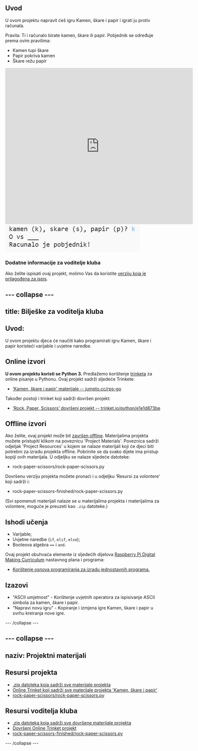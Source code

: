 ## Uvod

U ovom projektu napravit ćeš igru Kamen, škare i papir ​​i igrati ju protiv računala.

Pravila: Ti i računalo birate kamen, škare ili papir. Pobjednik se određuje prema ovim pravilima:

* Kamen tupi škare
* Papir pokriva kamen
* Škare režu papir

<div class="trinket">
  <iframe src="https://trinket.io/embed/python/e1e1d873be?outputOnly=true&start=result" width="600" height="500" frameborder="0" marginwidth="0" marginheight="0" allowfullscreen>
  </iframe>
  <img src="images/rps-final.png">
</div>

### Dodatne informacije za voditelje kluba

Ako želite ispisati ovaj projekt, molimo Vas da koristite [verziju koja je prilagođena za ispis](https://projects.raspberrypi.org/en/projects/rock-paper-scissors/print).

## \--- collapse \---

## title: Bilješke za voditelja kluba

## Uvod:

U ovom projektu djeca će naučiti kako programirati igru Kamen, škare i papir koristeći varijable i uvjetne naredbe.

## Online izvori

**U ovom projektu koristi se Python 3.** Predlažemo korištenje [trinketa](https://trinket.io/) za online pisanje u Pythonu. Ovaj projekt sadrži sljedeće Trinkete:

* [‘Kamen, škare i papir' materijale -- jumpto.cc/rps-go](http://jumpto.cc/rps-go)

Također postoji i trinket koji sadrži dovršen projekt:

* [‘Rock, Paper, Scissors’ dovršeni projekt -- trinket.io/python/e1e1d873be](https://trinket.io/python/e1e1d873be)

## Offline izvori

Ako želite, ovaj projekt može bit [završen offline](https://www.codeclubprojects.org/en-GB/resources/python-working-offline/). Materijalima projekta možete pristupiti klikom na poveznicu 'Project Materials'. Poveznica sadrži odjeljak 'Project Resources' u kojem se nalaze materijali koji će djeci biti potrebni za izradu projekta offline. Pobrinite se da svako dijete ima pristup kopiji ovih materijala. U odjeljku se nalaze sljedeće datoteke:

* rock-paper-scissors/rock-paper-scissors.py

Dovršenu verziju projekta možete pronaći i u odjeljku ‘Resursi za volontere’ koji sadrži i:

* rock-paper-scissors-finished/rock-paper-scissors.py

(Svi spomenuti materijali nalaze se u materijalima projekta i materijalima za volontere, moguće je preuzeti kao `.zip` datoteke.)

## Ishodi učenja

* Varijable;
* Uvjetne naredbe (`if`, `elif`, `else`); 
* Booleova algebra `==` i `and`.

Ovaj projekt obuhvaća elemente iz sljedećih dijelova [Raspberry Pi Digital Making Curriculum](http://rpf.io/curriculum) nastavnog plana i programa:

* [Korištenje osnova programiranja za izradu jednostavnih programa.](https://www.raspberrypi.org/curriculum/programming/creator)

## Izazovi

* "ASCII umjetnost" - Korištenje uvjetnih operatora za ispisivanje ASCII simbola za kamen, škare i papir. 
* "Napravi novu igru" - Kopiranje i izmjena igre Kamen, škare i papir u svrhu kreiranja nove igre. 

\--- /collapse \---

## \--- collapse \---

## naziv: Projektni materijali

## Resursi projekta

* [.zip datoteka koja sadrži sve materijale projekta](resources/rock-paper-scissors-project-resources.zip)
* [Online Trinket koji sadrži sve materijale projekta 'Kamen, škare i papir'](http://jumpto.cc/rps-go)
* [rock-paper-scissors/rock-paper-scissors.py](resources/rock-paper-scissors-rock-paper-scissors.py)

## Resursi voditelja kluba

* [.zip datoteka koja sadrži sve dovršene materijale projekta](resources/rock-paper-scissors-volunteer-resources.zip)
* [Dovršeni Online Trinket projekt](https://trinket.io/python/e1e1d873be)
* [rock-paper-scissors-finished/rock-paper-scissors.py](resources/rock-paper-scissors-finished-rock-paper-scissors.py)

\--- /collapse \---
